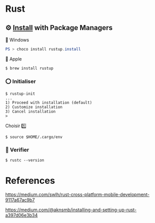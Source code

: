 # Rust



## :gear: [Install](https://www.rust-lang.org/tools/install) with Package Managers

:pushpin: Windows

```powershell
PS > choco install rustup.install
```

:pushpin: Apple

```
$ brew install rustup
```
 
### :o: Initialiser

```
$ rustup-init
...
1) Proceed with installation (default)
2) Customize installation
3) Cancel installation
>
```

Choisir :one:

```
$ source $HOME/.cargo/env
```
 
### :bookmark: Verifier 


```
$ rustc --version
```



# References


https://medium.com/swlh/rust-cross-platform-mobile-development-9117a67ac9b7

https://medium.com/@aknsmb/installing-and-setting-up-rust-a397d06e3b34
